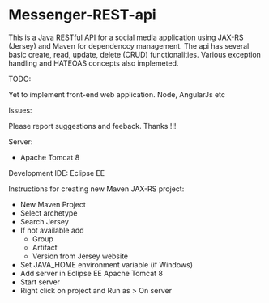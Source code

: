 # Messenger-REST-api
This is a Java RESTful API for a social media application using JAX-RS (Jersey) and Maven for dependenccy management. The api has several basic create, read, update, delete (CRUD) functionalities. Various exception handling and HATEOAS concepts also implemeted.

TODO:

Yet to implement front-end web application. Node, AngularJs etc

Issues:

Please report suggestions and feeback. Thanks !!!

Server:
- Apache Tomcat 8

Development IDE:
Eclipse EE

Instructions for creating new Maven JAX-RS project:
- New Maven Project
- Select archetype
- Search Jersey
- If not available add
  - Group
  - Artifact
  - Version from Jersey website
- Set JAVA_HOME environment variable (if Windows)
- Add server in Eclipse EE Apache Tomcat 8
- Start server
- Right click on project and Run as > On server
